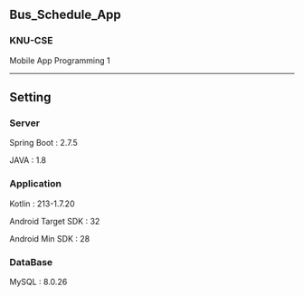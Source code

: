 ## Bus_Schedule_App

### KNU-CSE
Mobile App Programming 1

---------

## Setting

### Server

Spring Boot : 2.7.5

JAVA : 1.8

### Application

Kotlin : 213-1.7.20

Android Target SDK : 32

Android Min SDK : 28

### DataBase

MySQL : 8.0.26
